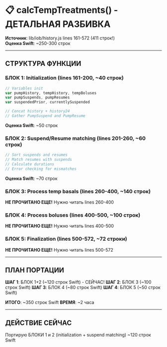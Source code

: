 # 📋 calcTempTreatments() - ДЕТАЛЬНАЯ РАЗБИВКА

**Источник**: lib/iob/history.js lines 161-572 (411 строк!)  
**Оценка Swift**: ~250-300 строк

---

## СТРУКТУРА ФУНКЦИИ

### БЛОК 1: Initialization (lines 161-200, ~40 строк)
```javascript
// Variables init
var pumpHistory, tempHistory, tempBoluses
var pumpSuspends, pumpResumes
var suspendedPrior, currentlySuspended

// Concat history + history24
// Gather PumpSuspend and PumpResume
```
**Оценка Swift**: ~50 строк

### БЛОК 2: Suspend/Resume matching (lines 201-260, ~60 строк)
```javascript
// Sort suspends and resumes
// Match resumes with suspends
// Calculate durations
// Error checking for mismatches
```
**Оценка Swift**: ~70 строк

### БЛОК 3: Process temp basals (lines 260-400, ~140 строк)
**НЕ ПРОЧИТАНО ЕЩЕ!**
Нужно читать lines 260-400

### БЛОК 4: Process boluses (lines 400-500, ~100 строк)  
**НЕ ПРОЧИТАНО ЕЩЕ!**
Нужно читать lines 400-500

### БЛОК 5: Finalization (lines 500-572, ~72 строки)
**НЕ ПРОЧИТАНО ЕЩЕ!**
Нужно читать lines 500-572

---

## ПЛАН ПОРТАЦИИ

**ШАГ 1**: БЛОК 1+2 (~120 строк Swift) - СЕЙЧАС!
**ШАГ 2**: БЛОК 3 (~100 строк Swift)
**ШАГ 3**: БЛОК 4 (~80 строк Swift)
**ШАГ 4**: БЛОК 5 (~50 строк Swift)

**ИТОГО**: ~350 строк Swift
**ВРЕМЯ**: ~2 часа

---

## ДЕЙСТВИЕ СЕЙЧАС

Портирую БЛОКИ 1 и 2 (initialization + suspend matching)
~120 строк Swift

